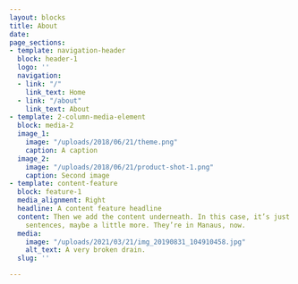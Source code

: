 ```yaml
---
layout: blocks
title: About
date: 
page_sections:
- template: navigation-header
  block: header-1
  logo: ''
  navigation:
  - link: "/"
    link_text: Home
  - link: "/about"
    link_text: About
- template: 2-column-media-element
  block: media-2
  image_1:
    image: "/uploads/2018/06/21/theme.png"
    caption: A caption
  image_2:
    image: "/uploads/2018/06/21/product-shot-1.png"
    caption: Second image
- template: content-feature
  block: feature-1
  media_alignment: Right
  headline: A content feature headline
  content: Then we add the content underneath. In this case, it’s just a couple of
    sentences, maybe a little more. They’re in Manaus, now.
  media:
    image: "/uploads/2021/03/21/img_20190831_104910458.jpg"
    alt_text: A very broken drain.
  slug: ''

---
```

